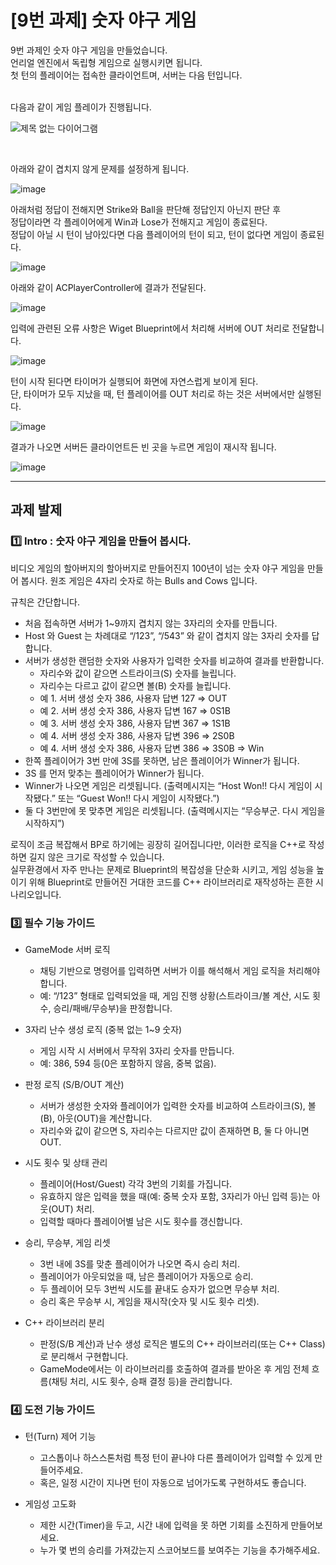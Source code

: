 # [9번 과제] 숫자 야구 게임

9번 과제인 숫자 야구 게임을 만들었습니다.<br>
언리얼 엔진에서 독립형 게임으로 실행시키면 됩니다.<br>
첫 턴의 플레이어는 접속한 클라이언트며, 서버는 다음 턴입니다.
<br>
<br>

다음과 같이 게임 플레이가 진행됩니다.

![제목 없는 다이어그램](https://github.com/user-attachments/assets/010e404b-c77a-42f5-b827-b8eee97d9fb2)

<br>

아래와 같이 겹치지 않게 문제를 설정하게 됩니다.

![image](https://github.com/user-attachments/assets/93199057-c80a-4de3-bdf3-a6d63aa06f17)

아래처럼 정답이 전해지면 Strike와 Ball을 판단해 정답인지 아닌지 판단 후<br>
정답이라면 각 플레이어에게 Win과 Lose가 전해지고 게임이 종료된다.<br>
정답이 아닐 시 턴이 남아있다면 다음 플레이어의 턴이 되고, 턴이 없다면 게임이 종료된다.

![image](https://github.com/user-attachments/assets/88bd2eec-2378-441f-8090-f6ba0214c9e4)

아래와 같이 ACPlayerController에 결과가 전달된다.

![image](https://github.com/user-attachments/assets/e5814094-9bed-46a9-8283-99e5b245df21)

입력에 관련된 오류 사항은 Wiget Blueprint에서 처리해 서버에 OUT 처리로 전달합니다.

![image](https://github.com/user-attachments/assets/67c1cf66-7f10-4cd3-a5d4-6d3653650cc1)

턴이 시작 된다면 타이머가 실행되어 화면에 자연스럽게 보이게 된다. <br>
단, 타이머가 모두 지났을 때, 턴 플레이어를 OUT 처리로 하는 것은 서버에서만 실행된다.

![image](https://github.com/user-attachments/assets/6c102742-89ac-4cab-b319-5a058a83b06c)

결과가 나오면 서버든 클라이언트든 빈 곳을 누르면 게임이 재시작 됩니다.

![image](https://github.com/user-attachments/assets/105aa598-262b-4e7f-ab6a-0783fc133963)

---

## 과제 발제

### 1️⃣ Intro :  숫자 야구 게임을 만들어 봅시다.

비디오 게임의 할아버지의 할아버지로 만들어진지 100년이 넘는 숫자 야구 게임을 만들어 봅시다. 원조 게임은 4자리 숫자로 하는 Bulls and Cows 입니다.

규칙은 간단합니다.
* 처음 접속하면 서버가 1~9까지 겹치지 않는 3자리의 숫자를 만듭니다.
* Host 와 Guest 는 차례대로 “/123”, “/543” 와 같이 겹치지 않는 3자리 숫자를 답합니다.
* 서버가 생성한 랜덤한 숫자와 사용자가 입력한 숫자를 비교하여 결과를 반환합니다.
  * 자리수와 값이 같으면 스트라이크(S) 숫자를 늘립니다.
  * 자리수는 다르고 값이 같으면 볼(B) 숫자를 늘립니다.
  * 예 1. 서버 생성 숫자 386, 사용자 답변 127 ⇒ OUT
  * 예 2. 서버 생성 숫자 386, 사용자 답변 167 ⇒ 0S1B
  * 예 3. 서버 생성 숫자 386, 사용자 답변 367 ⇒ 1S1B
  * 예 4. 서버 생성 숫자 386, 사용자 답변 396 ⇒ 2S0B
  * 예 4. 서버 생성 숫자 386, 사용자 답변 386 ⇒ 3S0B ⇒ Win
* 한쪽 플레이어가 3번 만에 3S를 못하면, 남은 플레이어가 Winner가 됩니다.
* 3S 를 먼저 맞추는 플레이어가 Winner가 됩니다.
* Winner가 나오면 게임은 리셋됩니다. (출력메시지는 “Host Won!! 다시 게임이 시작됐다.” 또는 “Guest Won!! 다시 게임이 시작됐다.”)
* 둘 다 3번만에 못 맞추면 게임은 리셋됩니다. (출력메시지는 “무승부군. 다시 게임을 시작하지”)

로직이 조금 복잡해서 BP로 하기에는 굉장히 길어집니다만, 이러한 로직을 C++로 작성하면 길지 않은 크기로 작성할 수 있습니다.<br> 
실무환경에서 자주 만나는 문제로 Blueprint의 복잡성을 단순화 시키고, 게임 성능을 높이기 위해 Blueprint로 만들어진 거대한 코드를 C++ 라이브러리로 재작성하는 흔한 시나리오입니다.

### 3️⃣ 필수 기능 가이드

* GameMode 서버 로직
  * 채팅 기반으로 명령어를 입력하면 서버가 이를 해석해서 게임 로직을 처리해야 합니다.
  * 예: “/123” 형태로 입력되었을 때, 게임 진행 상황(스트라이크/볼 계산, 시도 횟수, 승리/패배/무승부)을 판정합니다.

* 3자리 난수 생성 로직 (중복 없는 1~9 숫자)
  * 게임 시작 시 서버에서 무작위 3자리 숫자를 만듭니다.
  * 예: 386, 594 등(0은 포함하지 않음, 중복 없음).

* 판정 로직 (S/B/OUT 계산)
  * 서버가 생성한 숫자와 플레이어가 입력한 숫자를 비교하여 스트라이크(S), 볼(B), 아웃(OUT)을 계산합니다.
  * 자리수와 값이 같으면 S, 자리수는 다르지만 값이 존재하면 B, 둘 다 아니면 OUT.

* 시도 횟수 및 상태 관리
  * 플레이어(Host/Guest) 각각 3번의 기회를 가집니다.
  * 유효하지 않은 입력을 했을 때(예: 중복 숫자 포함, 3자리가 아닌 입력 등)는 아웃(OUT) 처리.
  * 입력할 때마다 플레이어별 남은 시도 횟수를 갱신합니다.

* 승리, 무승부, 게임 리셋
  * 3번 내에 3S를 맞춘 플레이어가 나오면 즉시 승리 처리.
  * 플레이어가 아웃되었을 때, 남은 플레이어가 자동으로 승리.
  * 두 플레이어 모두 3번씩 시도를 끝내도 승자가 없으면 무승부 처리.
  * 승리 혹은 무승부 시, 게임을 재시작(숫자 및 시도 횟수 리셋).

* C++ 라이브러리 분리
  * 판정(S/B 계산)과 난수 생성 로직은 별도의 C++ 라이브러리(또는 C++ Class)로 분리해서 구현합니다.
  * GameMode에서는 이 라이브러리를 호출하여 결과를 받아온 후 게임 전체 흐름(채팅 처리, 시도 횟수, 승패 결정 등)을 관리합니다.

### 4️⃣ 도전 기능 가이드 

* 턴(Turn) 제어 기능
  * 고스톱이나 하스스톤처럼 특정 턴이 끝나야 다른 플레이어가 입력할 수 있게 만들어주세요.
  * 혹은, 일정 시간이 지나면 턴이 자동으로 넘어가도록 구현하셔도 좋습니다.

* 게임성 고도화
  * 제한 시간(Timer)을 두고, 시간 내에 입력을 못 하면 기회를 소진하게 만들어보세요.
  * 누가 몇 번의 승리를 가져갔는지 스코어보드를 보여주는 기능을 추가해주세요.

